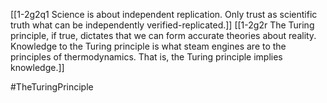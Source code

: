 [[1-2g2q1 Science is about independent replication. Only trust as scientific truth what can be independently verified-replicated.]]
[[1-2g2r The Turing principle, if true, dictates that we can form accurate theories about reality. Knowledge to the Turing principle is what steam engines are to the principles of thermodynamics. That is, the Turing principle implies knowledge.]]

#TheTuringPrinciple 